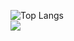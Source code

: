 <!--![GitHub Views](https://komarev.com/ghpvc/?username=unaiiM&color=2A3F36)
<br />-->
<!--[![unaiiM github stats](https://github-readme-stats.vercel.app/api?username=unaiiM&theme=gotham&show_icons=true)](https://github.com/anuraghazra/github-readme-stats)
<br />-->
![Top Langs](https://github-readme-stats-git-masterrstaa-rickstaa.vercel.app/api/top-langs/?username=unaiiM&hide=html,css,smali,makefile,dogescript,shell,batchfile&langs_count=10)<br>
![](https://komarev.com/ghpvc/?username=unaiiM)
